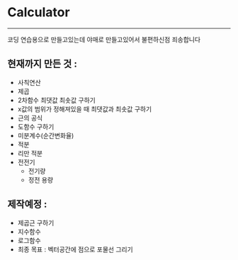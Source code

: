 # Calculator

----------------------

코딩 연습용으로 만들고있는데 야매로 만들고있어서 불편하신점 죄송합니다

## 현재까지 만든 것 :
* 사칙연산
* 제곱
* 2차함수 최댓값 최솟값 구하기
* x값의 범위가 정해져있을 때 최댓값과 최솟값 구하기
* 근의 공식
* 도함수 구하기
* 미분계수(순간변화율)
* 적분
* 리만 적분
* 전전기
  - 전기량
  - 정전 용량

## 제작예정 :
* 제곱근 구하기
* 지수함수
* 로그함수
* 최종 목표 : 벡터공간에 점으로 포물선 그리기
